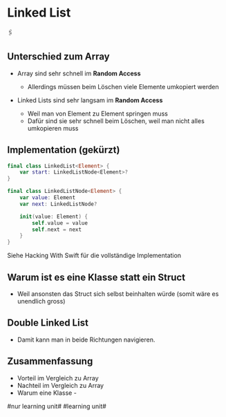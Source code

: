 # Linked List
🖇️

## Unterschied zum Array
- Array sind sehr schnell im **Random Access**
	- Allerdings müssen beim Löschen viele Elemente umkopiert werden

- Linked Lists sind sehr langsam im **Random Access**
	- Weil man von Element zu Element springen muss
	- Dafür sind sie sehr schnell beim Löschen, weil man nicht alles umkopieren muss

## Implementation (gekürzt)

```swift
final class LinkedList<Element> {
    var start: LinkedListNode<Element>?
}
```

```swift
final class LinkedListNode<Element> {
    var value: Element
    var next: LinkedListNode?

    init(value: Element) {
        self.value = value
        self.next = next
    }
}
```

Siehe Hacking With Swift für die vollständige Implementation


## Warum ist es eine Klasse statt ein Struct

- Weil ansonsten das Struct sich selbst beinhalten würde (somit wäre es unendlich gross)

## Double Linked List

- Damit kann man in beide Richtungen navigieren.


## Zusammenfassung
- Vorteil im Vergleich zu Array
- Nachteil im Vergleich zu Array
- Warum eine Klasse
\- 


#nur learning unit# #learning unit#